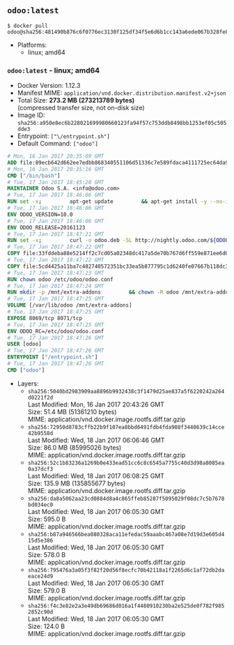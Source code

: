 ## `odoo:latest`

```console
$ docker pull odoo@sha256:481490b876c6f0776ec3130f125df34f5e6d6b1cc143a6ede067b328fe839d29
```

-	Platforms:
	-	linux; amd64

### `odoo:latest` - linux; amd64

-	Docker Version: 1.12.3
-	Manifest MIME: `application/vnd.docker.distribution.manifest.v2+json`
-	Total Size: **273.2 MB (273213789 bytes)**  
	(compressed transfer size, not on-disk size)
-	Image ID: `sha256:a950e8ec6b228021699980660123fa94f57c753ddb8498bb1253ef05c505dde3`
-	Entrypoint: `["\/entrypoint.sh"]`
-	Default Command: `["odoo"]`

```dockerfile
# Mon, 16 Jan 2017 20:35:09 GMT
ADD file:89ecb642d662ee7edbb868340551106d51336c7e589fdaca4111725ec64da957 in / 
# Mon, 16 Jan 2017 20:35:16 GMT
CMD ["/bin/bash"]
# Tue, 17 Jan 2017 18:45:20 GMT
MAINTAINER Odoo S.A. <info@odoo.com>
# Tue, 17 Jan 2017 18:46:06 GMT
RUN set -x;         apt-get update         && apt-get install -y --no-install-recommends             ca-certificates             curl             node-less             python-gevent             python-pip             python-pyinotify             python-renderpm             python-support         && curl -o wkhtmltox.deb -SL http://nightly.odoo.com/extra/wkhtmltox-0.12.1.2_linux-jessie-amd64.deb         && echo '40e8b906de658a2221b15e4e8cd82565a47d7ee8 wkhtmltox.deb' | sha1sum -c -         && dpkg --force-depends -i wkhtmltox.deb         && apt-get -y install -f --no-install-recommends         && apt-get purge -y --auto-remove -o APT::AutoRemove::RecommendsImportant=false -o APT::AutoRemove::SuggestsImportant=false npm         && rm -rf /var/lib/apt/lists/* wkhtmltox.deb         && pip install psycogreen==1.0
# Tue, 17 Jan 2017 18:46:06 GMT
ENV ODOO_VERSION=10.0
# Tue, 17 Jan 2017 18:46:06 GMT
ENV ODOO_RELEASE=20161123
# Tue, 17 Jan 2017 18:47:21 GMT
RUN set -x;         curl -o odoo.deb -SL http://nightly.odoo.com/${ODOO_VERSION}/nightly/deb/odoo_${ODOO_VERSION}.${ODOO_RELEASE}_all.deb         && echo '3c9edd6f1b5673c2a87fe65cfa5f404ef5f9c8e7 odoo.deb' | sha1sum -c -         && dpkg --force-depends -i odoo.deb         && apt-get update         && apt-get -y install -f --no-install-recommends         && rm -rf /var/lib/apt/lists/* odoo.deb
# Tue, 17 Jan 2017 18:47:22 GMT
COPY file:33fddeba88e5214ff2c7cd05a02348dc417a5de70b767d6ff559e871ee6d046a in / 
# Tue, 17 Jan 2017 18:47:22 GMT
COPY file:5cd4425a11ba7c482740572351bc33ea5b877795c1d6240fe07667b118dc3740 in /etc/odoo/ 
# Tue, 17 Jan 2017 18:47:23 GMT
RUN chown odoo /etc/odoo/odoo.conf
# Tue, 17 Jan 2017 18:47:24 GMT
RUN mkdir -p /mnt/extra-addons         && chown -R odoo /mnt/extra-addons
# Tue, 17 Jan 2017 18:47:25 GMT
VOLUME [/var/lib/odoo /mnt/extra-addons]
# Tue, 17 Jan 2017 18:47:25 GMT
EXPOSE 8069/tcp 8071/tcp
# Tue, 17 Jan 2017 18:47:25 GMT
ENV ODOO_RC=/etc/odoo/odoo.conf
# Tue, 17 Jan 2017 18:47:26 GMT
USER [odoo]
# Tue, 17 Jan 2017 18:47:26 GMT
ENTRYPOINT ["/entrypoint.sh"]
# Tue, 17 Jan 2017 18:47:26 GMT
CMD ["odoo"]
```

-	Layers:
	-	`sha256:5040bd2983909aa8896b9932438c3f1479d25ae837a5f6220242a264d0221f2d`  
		Last Modified: Mon, 16 Jan 2017 20:43:26 GMT  
		Size: 51.4 MB (51361210 bytes)  
		MIME: application/vnd.docker.image.rootfs.diff.tar.gzip
	-	`sha256:72950d8783cffb22b9f107ea8bbd6491fdb4fda908f3440639c14cce42b9558d`  
		Last Modified: Wed, 18 Jan 2017 06:06:46 GMT  
		Size: 86.0 MB (85995026 bytes)  
		MIME: application/vnd.docker.image.rootfs.diff.tar.gzip
	-	`sha256:52c1b83236a1269b0e433ead51cc6c8c6545a7755c40d3d98a8085ea0a37dcf3`  
		Last Modified: Wed, 18 Jan 2017 06:08:25 GMT  
		Size: 135.9 MB (135855677 bytes)  
		MIME: application/vnd.docker.image.rootfs.diff.tar.gzip
	-	`sha256:da8a5062aa23cd0884d8a4c865ffeb85287f5095029f08dc7c5b7678bd034ec0`  
		Last Modified: Wed, 18 Jan 2017 06:05:30 GMT  
		Size: 595.0 B  
		MIME: application/vnd.docker.image.rootfs.diff.tar.gzip
	-	`sha256:b87a946566bea080328aca11efedac59aaabc467a08e7d19d3e605d415d5e386`  
		Last Modified: Wed, 18 Jan 2017 06:05:30 GMT  
		Size: 578.0 B  
		MIME: application/vnd.docker.image.rootfs.diff.tar.gzip
	-	`sha256:795476a3a05f3f82f20d56f8ecfc70b42118a1f2265d6c1af72db2daeace24d9`  
		Last Modified: Wed, 18 Jan 2017 06:05:30 GMT  
		Size: 579.0 B  
		MIME: application/vnd.docker.image.rootfs.diff.tar.gzip
	-	`sha256:f4c3e82e2a3e49db69686d016a1f4480910230ba2e525de0f782f9852852c90d`  
		Last Modified: Wed, 18 Jan 2017 06:05:30 GMT  
		Size: 124.0 B  
		MIME: application/vnd.docker.image.rootfs.diff.tar.gzip
